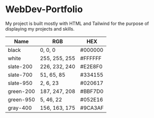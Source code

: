 # WebDev-Portfolio

My project is built mostly with HTML and Tailwind for the purpose of displaying my projects and skills.

| Name      | RGB           | HEX     |
| --------- | ------------- | ------- |
| black     | 0, 0, 0       | #000000 |
| white     | 255, 255, 255 | #FFFFFF |
| slate-200 | 226, 232, 240 | #E2E8F0 |
| slate-700 | 51, 65, 85    | #334155 |
| slate-950 | 2, 6, 23      | #020617 |
| green-200 | 187, 247, 208 | #BBF7D0 |
| green-950 | 5, 46, 22     | #052E16 |
| gray-400  | 156, 163, 175 | #9CA3AF |
